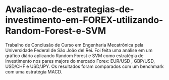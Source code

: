# Avaliacao-de-estrategias-de-investimento-em-FOREX-utilizando-Random-Forest-e-SVM
Trabalho de Conclusão de Curso em Engenharia Mecatrônica pela Universidade Federal de São João del Rei.
Foi feita uma análise em um gráfico diário aplicando Random Forest e SVM como estratégia de investimento nos pares majors do mercado Forex: EUR/USD , GBP/USD, USD/CHF e USD/JPY.
Os resultados foram comparados com um benchmark com uma estratégia MACD.
